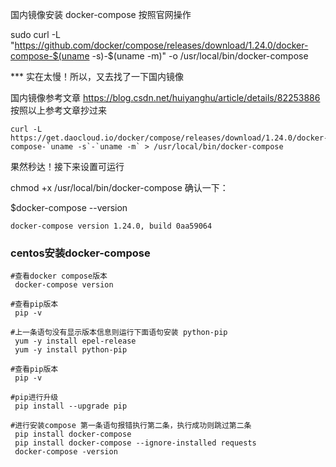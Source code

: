 国内镜像安装 docker-compose
按照官网操作

sudo curl -L "https://github.com/docker/compose/releases/download/1.24.0/docker-compose-$(uname -s)-$(uname -m)" -o /usr/local/bin/docker-compose

*** 实在太慢！所以，又去找了一下国内镜像

国内镜像参考文章 https://blog.csdn.net/huiyanghu/article/details/82253886
按照以上参考文章抄过来

	curl -L https://get.daocloud.io/docker/compose/releases/download/1.24.0/docker-compose-`uname -s`-`uname -m` > /usr/local/bin/docker-compose
果然秒达！接下来设置可运行

chmod +x /usr/local/bin/docker-compose
确认一下：

$docker-compose --version

	docker-compose version 1.24.0, build 0aa59064

### centos安装docker-compose
```
#查看docker compose版本
 docker-compose version

#查看pip版本
 pip -v

#上一条语句没有显示版本信息则运行下面语句安装 python-pip
 yum -y install epel-release
 yum -y install python-pip

#查看pip版本
 pip -v

#pip进行升级
 pip install --upgrade pip

#进行安装compose 第一条语句报错执行第二条，执行成功则跳过第二条
 pip install docker-compose
 pip install docker-compose --ignore-installed requests
 docker-compose -version
```
